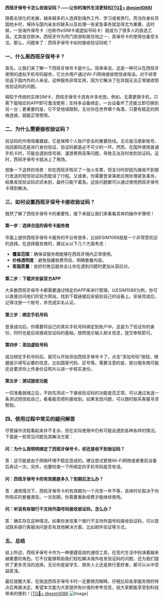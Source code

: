 **西班牙保号卡怎么收验证码？——让你的海外生活更轻松[[TG💪+ @esim1088](https://t.me/s/esim1088)]**

随着全球化的发展，越来越多的人选择到海外工作、学习或者旅行。而当你身处异国他乡时，保持与国内亲友的联系以及处理一些紧急事务就显得尤为重要。这时候，一张海外保号卡（也称作eSIM卡或虚拟号码卡）就成为了很多人的首选工具。尤其是在欧洲，西班牙作为热门旅游和居住地之一，其保号卡的使用也备受关注。那么，问题来了：西班牙保号卡如何接收验证码呢？

### **一、什么是西班牙保号卡？**

首先，让我们来了解一下西班牙保号卡是什么。简单来说，这是一种可以在西班牙使用的虚拟手机号码服务，它允许用户通过Wi-Fi网络接收短信或电话。对于经常往返于国内外的人来说，这种服务非常实用，因为它解决了在异国无法正常接收短信验证码的问题。

相较于传统的实体SIM卡，西班牙保号卡具有许多优势。例如，无需更换手机，只需下载相应的APP即可激活使用；支持多设备绑定，一台设备坏了还能立即切换到另一台；更重要的是，它不受地域限制，无论你在世界哪个角落，只要有稳定的网络连接，就能正常使用。

### **二、为什么需要接收验证码？**

验证码的作用毋庸置疑，它是保障个人账户安全的重要防线。无论是注册新账号、找回密码还是进行身份验证，验证码都是必不可少的一环。然而，在国外使用普通手机卡时，可能会遇到信号弱、漫游费用高等问题，导致无法及时收到验证码。这时，西班牙保号卡就派上了用场。

想象一下这样的场景：你在西班牙购买了一张火车票，但支付时却因为接收不到银行发送的短信验证码而耽误了行程。又或者，你需要登录某款应用处理紧急事务，结果发现验证码迟迟未到，最终只能干着急。这些问题都可以通过使用西班牙保号卡得到解决。

### **三、如何设置西班牙保号卡接收验证码？**

既然了解了西班牙保号卡的重要性，接下来就让我们来看看具体的操作步骤吧！

#### **第一步：选择合适的保号卡服务商**
市面上提供西班牙保号卡服务的平台有很多，比如ESIM1088就是一个非常受欢迎的选择。在选择服务商时，建议从以下几个方面考虑：
- **覆盖范围**：确保该服务商能够在西班牙境内正常使用。
- **价格透明度**：避免隐藏收费项目，明确套餐内容。
- **客服质量**：良好的售后服务会让你在遇到问题时更加从容应对。

#### **第二步：下载并安装官方APP**
大多数西班牙保号卡都需要通过特定的APP来进行管理。以ESIM1088为例，你可以直接访问他们的官方网站，找到下载链接后安装到自己的设备上。安装完成后，记得注册一个账号，并完成实名认证。

#### **第三步：绑定手机号码**
登录成功后，你需要将自己的真实手机号码绑定到账户中。这是为了验证你的身份，同时也是后续接收验证码的基础。按照提示输入相关信息，提交审核即可。

#### **第四步：添加虚拟号码**
成功绑定手机号码后，就可以开始添加西班牙保号卡了。点击“添加号码”按钮，根据提示填写必要的信息，比如国家代码、区号等。需要注意的是，部分服务商可能还会要求你上传身份证照片以进一步核实身份。

#### **第五步：测试接收功能**
一切准备就绪之后，不妨先测试一下接收验证码的功能是否正常。可以通过发送一条测试短信给自己，看看能否顺利接收到。如果发现问题，可以随时联系客服寻求帮助。

### **四、使用过程中常见的疑问解答**

尽管操作流程看起来并不复杂，但在实际使用中仍有可能会遇到各种各样的情况。下面是一些常见问题及其解决方案：

#### **问：为什么我明明绑定了西班牙保号卡，却还是收不到验证码？**
答：这可能是由于网络环境不稳定造成的。建议尝试更换Wi-Fi网络或者重启设备后再试一次。另外，也要检查一下所绑定的手机号码是否有误。

#### **问：西班牙保号卡的有效期是多久？到期后怎么办？**
答：通常情况下，西班牙保号卡的有效期为一个月至一年不等，具体时长取决于你所购买的套餐类型。一旦到期，你需要重新续费才能继续使用。

#### **问：听说有些银行不支持外国号码接收验证码，怎么办？**
答：确实存在这种情况。如果你发现某个银行不支持外国号码接收验证码，可以尝试联系银行客服询问是否有其他解决方案，比如邮件验证等方式。

### **五、总结**

综上所述，西班牙保号卡作为一种便捷高效的通信工具，在现代生活中扮演着越来越重要的角色。它不仅能够帮助我们轻松解决海外收发验证码的问题，还为我们提供了更多灵活的选择。无论你是留学生、商务人士还是旅行爱好者，都可以从中受益匪浅。

最后提醒大家，在挑选西班牙保号卡时一定要擦亮眼睛，仔细比较各家服务商的特点后再做决定。希望本文能为大家提供有价值的参考信息，祝大家都能享受到科技带来的便利！[[TG💪+ @esim1088](https://t.me/s/esim1088) ![Image](https://i.postimg.cc/4NQfJmqS/Snipaste-2025-05-13-00-14-12.png)]
